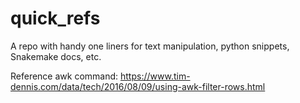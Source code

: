 # quick_refs
A repo with handy one liners for text manipulation, python snippets, Snakemake docs, etc.

Reference awk command: 
https://www.tim-dennis.com/data/tech/2016/08/09/using-awk-filter-rows.html
